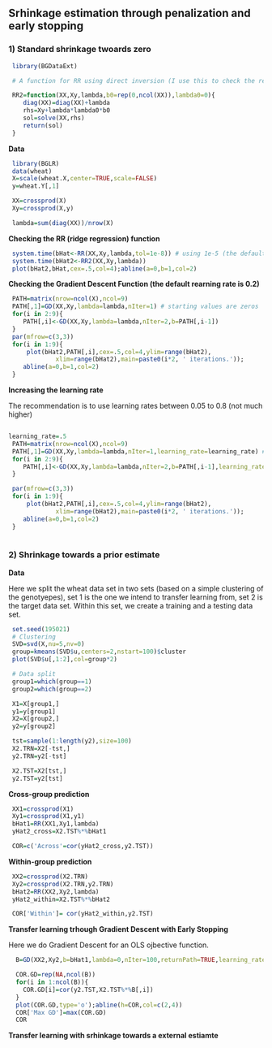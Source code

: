 ## Srhinkage estimation through penalization and early stopping

### 1) Standard shrinkage twoards zero

```r
 library(BGDataExt)

 # A function for RR using direct inversion (I use this to check the results of the C code impleneted in BGDataExt

 RR2=function(XX,Xy,lambda,b0=rep(0,ncol(XX)),lambda0=0){
	diag(XX)=diag(XX)+lambda
	rhs=Xy+lambda*lambda0*b0
	sol=solve(XX,rhs)
	return(sol)
 }

```

**Data** 

```r
 library(BGLR)
 data(wheat)
 X=scale(wheat.X,center=TRUE,scale=FALSE)
 y=wheat.Y[,1]

 XX=crossprod(X)
 Xy=crossprod(X,y)

 lambda=sum(diag(XX))/nrow(X)

```

**Checking the RR (ridge regression) function**

```r
 system.time(bHat<-RR(XX,Xy,lambda,tol=1e-8)) # using 1e-5 (the default) renders an algorithm orders of magnitude faster, with good precision.
 system.time(bHat2<-RR2(XX,Xy,lambda))
 plot(bHat2,bHat,cex=.5,col=4);abline(a=0,b=1,col=2)
```


**Checking the Gradient Descent Function (the default rearning rate is 0.2)**

```r
 PATH=matrix(nrow=ncol(X),ncol=9)
 PATH[,1]=GD(XX,Xy,lambda=lambda,nIter=1) # starting values are zeros
 for(i in 2:9){
 	PATH[,i]<-GD(XX,Xy,lambda=lambda,nIter=2,b=PATH[,i-1])
 } 
 par(mfrow=c(3,3))
 for(i in 1:9){ 
     plot(bHat2,PATH[,i],cex=.5,col=4,ylim=range(bHat2),
             xlim=range(bHat2),main=paste0(i*2, ' iterations.'));
    abline(a=0,b=1,col=2)
 }
```
 
**Increasing the learning rate**

The recommendation is to use learning rates between 0.05 to 0.8 (not much higher)

```r

learning_rate=.5
 PATH=matrix(nrow=ncol(X),ncol=9)
 PATH[,1]=GD(XX,Xy,lambda=lambda,nIter=1,learning_rate=learning_rate) # starting values are zeros
 for(i in 2:9){
 	PATH[,i]<-GD(XX,Xy,lambda=lambda,nIter=2,b=PATH[,i-1],learning_rate=learning_rate)
 } 

 par(mfrow=c(3,3))
 for(i in 1:9){ 
     plot(bHat2,PATH[,i],cex=.5,col=4,ylim=range(bHat2),
             xlim=range(bHat2),main=paste0(i*2, ' iterations.'));
    abline(a=0,b=1,col=2)
 }
 
```


### 2) Shrinkage towards a prior estimate


**Data**

Here we split the wheat data set in two sets (based on a simple clustering of the genotyepes), set 1 is the one we intend to transfer learning from, set 2 is the target data set. Within this set, we create a training and a testing data set.

```r
 set.seed(195021)
 # Clustering 
 SVD=svd(X,nu=5,nv=0)
 group=kmeans(SVD$u,centers=2,nstart=100)$cluster
 plot(SVD$u[,1:2],col=group*2)

 # Data split 
 group1=which(group==1)
 group2=which(group==2)

 X1=X[group1,]
 y1=y[group1]
 X2=X[group2,]
 y2=y[group2]

 tst=sample(1:length(y2),size=100)
 X2.TRN=X2[-tst,]
 y2.TRN=y2[-tst]

 X2.TST=X2[tst,]
 y2.TST=y2[tst]
```

**Cross-group prediction**

```r
 XX1=crossprod(X1)
 Xy1=crossprod(X1,y1)
 bHat1=RR(XX1,Xy1,lambda)
 yHat2_cross=X2.TST%*%bHat1

 COR=c('Across'=cor(yHat2_cross,y2.TST))

```

**Within-group prediction**

```r
 XX2=crossprod(X2.TRN)
 Xy2=crossprod(X2.TRN,y2.TRN)
 bHat2=RR(XX2,Xy2,lambda)
 yHat2_within=X2.TST%*%bHat2

 COR['Within']= cor(yHat2_within,y2.TST)
```


**Transfer learning trhough Gradient Descent with Early Stopping**

Here we do Gradient Descent for an OLS ojbective function.

```r
  B=GD(XX2,Xy2,b=bHat1,lambda=0,nIter=100,returnPath=TRUE,learning_rate=.1)

  COR.GD=rep(NA,ncol(B))
  for(i in 1:ncol(B)){
    COR.GD[i]=cor(y2.TST,X2.TST%*%B[,i])
  }
  plot(COR.GD,type='o');abline(h=COR,col=c(2,4))
  COR['Max GD']=max(COR.GD)
  COR


```

**Transfer learning with srhinkage towards a external estiamte**


